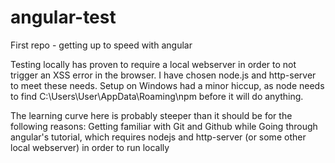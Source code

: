 angular-test
============

First repo - getting up to speed with angular

Testing locally has proven to require a local webserver in order to not trigger an XSS error in the browser. I have chosen node.js and http-server to meet these needs. Setup on Windows had a minor hiccup, as node needs to find C:\Users\User\AppData\Roaming\npm before it will do anything.

The learning curve here is probably steeper than it should be for the following reasons:
Getting familiar with Git and Github while
Going through angular's tutorial, which requires
nodejs and http-server (or some other local webserver) in order to run locally

